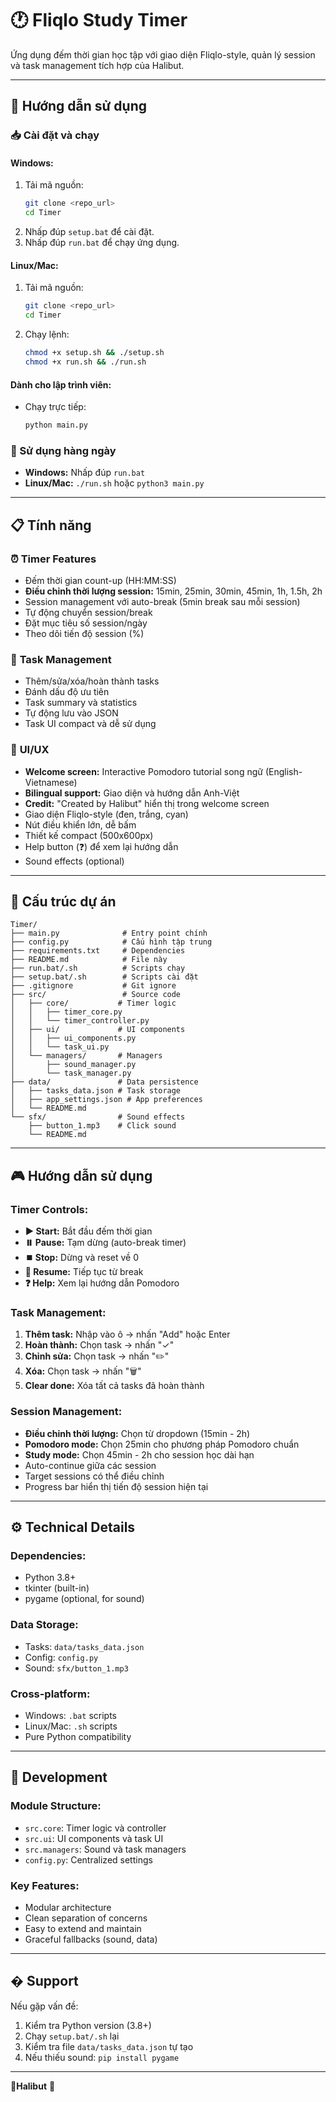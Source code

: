 # 🕐 Fliqlo Study Timer

Ứng dụng đếm thời gian học tập với giao diện Fliqlo-style, quản lý session và task management tích hợp của Halibut.

---

## 🚀 Hướng dẫn sử dụng

### 📥 Cài đặt và chạy

#### **Windows:**
1. Tải mã nguồn:  
    ```bash
    git clone <repo_url>
    cd Timer
    ```
2. Nhấp đúp `setup.bat` để cài đặt.
3. Nhấp đúp `run.bat` để chạy ứng dụng.

#### **Linux/Mac:**
1. Tải mã nguồn:  
    ```bash
    git clone <repo_url>
    cd Timer
    ```
2. Chạy lệnh:  
    ```bash
    chmod +x setup.sh && ./setup.sh
    chmod +x run.sh && ./run.sh
    ```

#### **Dành cho lập trình viên:**
- Chạy trực tiếp:  
  ```bash
  python main.py
  ```

### 🔄 Sử dụng hàng ngày
- **Windows:** Nhấp đúp `run.bat`
- **Linux/Mac:** `./run.sh` hoặc `python3 main.py`

---

## 📋 Tính năng

### ⏰ **Timer Features**
- Đếm thời gian count-up (HH:MM:SS)
- **Điều chỉnh thời lượng session:** 15min, 25min, 30min, 45min, 1h, 1.5h, 2h
- Session management với auto-break (5min break sau mỗi session)
- Tự động chuyển session/break
- Đặt mục tiêu số session/ngày
- Theo dõi tiến độ session (%)

### 📝 **Task Management**
- Thêm/sửa/xóa/hoàn thành tasks
- Đánh dấu độ ưu tiên
- Task summary và statistics
- Tự động lưu vào JSON
- Task UI compact và dễ sử dụng

### 🎨 **UI/UX**
- **Welcome screen:** Interactive Pomodoro tutorial song ngữ (English-Vietnamese)
- **Bilingual support:** Giao diện và hướng dẫn Anh-Việt
- **Credit:** "Created by Halibut" hiển thị trong welcome screen
- Giao diện Fliqlo-style (đen, trắng, cyan)
- Nút điều khiển lớn, dễ bấm
- Thiết kế compact (500x600px)
- Help button (❓) để xem lại hướng dẫn
- Sound effects (optional)

---

## 📁 Cấu trúc dự án

```
Timer/
├── main.py              # Entry point chính
├── config.py            # Cấu hình tập trung
├── requirements.txt     # Dependencies
├── README.md            # File này
├── run.bat/.sh          # Scripts chạy
├── setup.bat/.sh        # Scripts cài đặt
├── .gitignore           # Git ignore
├── src/                 # Source code
│   ├── core/           # Timer logic
│   │   ├── timer_core.py
│   │   └── timer_controller.py
│   ├── ui/             # UI components
│   │   ├── ui_components.py
│   │   └── task_ui.py
│   └── managers/       # Managers
│       ├── sound_manager.py
│       └── task_manager.py
├── data/               # Data persistence
│   ├── tasks_data.json # Task storage
│   ├── app_settings.json # App preferences
│   └── README.md
└── sfx/                # Sound effects
    ├── button_1.mp3    # Click sound
    └── README.md
```

---

## 🎮 Hướng dẫn sử dụng

### **Timer Controls:**
- **▶️ Start:** Bắt đầu đếm thời gian
- **⏸️ Pause:** Tạm dừng (auto-break timer)
- **⏹️ Stop:** Dừng và reset về 0
- **🔄 Resume:** Tiếp tục từ break
- **❓ Help:** Xem lại hướng dẫn Pomodoro

### **Task Management:**
1. **Thêm task:** Nhập vào ô → nhấn "Add" hoặc Enter
2. **Hoàn thành:** Chọn task → nhấn "✓"
3. **Chỉnh sửa:** Chọn task → nhấn "✏️"
4. **Xóa:** Chọn task → nhấn "🗑️"
5. **Clear done:** Xóa tất cả tasks đã hoàn thành

### **Session Management:**
- **Điều chỉnh thời lượng:** Chọn từ dropdown (15min - 2h)
- **Pomodoro mode:** Chọn 25min cho phương pháp Pomodoro chuẩn
- **Study mode:** Chọn 45min - 2h cho session học dài hạn
- Auto-continue giữa các session
- Target sessions có thể điều chỉnh
- Progress bar hiển thị tiến độ session hiện tại

---

## ⚙️ Technical Details

### **Dependencies:**
- Python 3.8+
- tkinter (built-in)
- pygame (optional, for sound)

### **Data Storage:**
- Tasks: `data/tasks_data.json`
- Config: `config.py`
- Sound: `sfx/button_1.mp3`

### **Cross-platform:**
- Windows: `.bat` scripts
- Linux/Mac: `.sh` scripts
- Pure Python compatibility

---

## 🔧 Development

### **Module Structure:**
- `src.core`: Timer logic và controller
- `src.ui`: UI components và task UI
- `src.managers`: Sound và task managers
- `config.py`: Centralized settings

### **Key Features:**
- Modular architecture
- Clean separation of concerns
- Easy to extend and maintain
- Graceful fallbacks (sound, data)

---

## � Support

Nếu gặp vấn đề:
1. Kiểm tra Python version (3.8+)
2. Chạy `setup.bat/.sh` lại
3. Kiểm tra file `data/tasks_data.json` tự tạo
4. Nếu thiếu sound: `pip install pygame`

---

**🎯Halibut** 🚀

